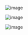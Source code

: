 


![image](https://github.com/stensil4rt/CodeBy/assets/62753044/129f46fa-dfea-4027-aa7e-82b8a1a399c2)

![image](https://github.com/stensil4rt/CodeBy/assets/62753044/ec09e955-ff2b-4d52-9d4a-46465ac1556a)

![image](https://github.com/stensil4rt/CodeBy/assets/62753044/7cee6efb-9ccb-4798-9a2a-ddec783d331d)



